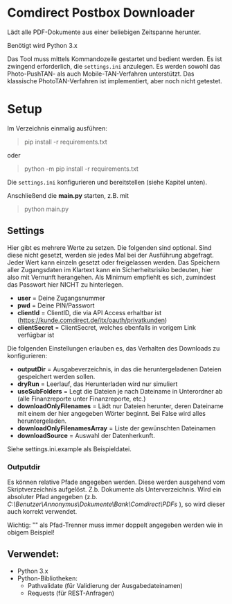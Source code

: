 # Comdirect Postbox Downloader

Lädt alle PDF-Dokumente aus einer beliebigen Zeitspanne herunter.

Benötigt wird Python 3.x

Das Tool muss mittels Kommandozeile gestartet und bedient werden. 
Es ist zwingend erforderlich, die `settings.ini` anzulegen.
Es werden sowohl das Photo-PushTAN- als auch Mobile-TAN-Verfahren unterstützt. 
Das klassische PhotoTAN-Verfahren ist implementiert, aber noch nicht getestet.

# Setup
Im Verzeichnis einmalig ausführen:
> pip install -r requirements.txt
 
oder
> python -m pip install -r requirements.txt

Die `settings.ini` konfigurieren und bereitstellen (siehe Kapitel unten).

Anschließend die **main.py** starten, z.B. mit
> python main.py


## Settings
Hier gibt es mehrere Werte zu setzen. Die folgenden sind optional. Sind diese nicht gesetzt, werden sie jedes Mal bei der Ausführung abgefragt. Jeder Wert kann einzeln gesetzt oder freigelassen werden. Das Speichern aller Zugangsdaten im Klartext kann ein Sicherheitsrisiko bedeuten, hier also mit Vernunft herangehen. Als Minimum empfiehlt es sich, zumindest das Passwort hier NICHT zu hinterlegen.
- **user** = Deine Zugangsnummer
- **pwd** = Deine PIN/Passwort
- **clientId** = ClientID, die via API Access erhaltbar ist (https://kunde.comdirect.de/itx/oauth/privatkunden)
- **clientSecret** = ClientSecret, welches ebenfalls in vorigem Link verfügbar ist

Die folgenden Einstellungen erlauben es, das Verhalten des Downloads zu konfigurieren:
- **outputDir** = Ausgabeverzeichnis, in das die heruntergeladenen Dateien gespeichert werden sollen.
- **dryRun** = Leerlauf, das Herunterladen wird nur simuliert
- **useSubFolders** = Legt die Dateien je nach Dateiname in Unterordner ab (alle Finanzreporte unter Finanzreporte, etc.)
- **downloadOnlyFilenames** = Lädt nur Dateien herunter, deren Dateiname mit einem der hier angegeben Wörter beginnt. Bei False wird alles heruntergeladen.
- **downloadOnlyFilenamesArray** = Liste der gewünschten Dateinamen
- **downloadSource** = Auswahl der Datenherkunft.


Siehe settings.ini.example als Beispieldatei.

### Outputdir
Es können relative Pfade angegeben werden. Diese werden ausgehend vom Skriptverzeichnis aufgelöst. Z.b. Dokumente als Unterverzeichnis.
Wird ein absoluter Pfad angegeben (z.b. *C:\\Benutzer\\Annonymus\\Dokumente\\Bank\\Comdirect\\PDFs* ), so wird dieser auch korrekt verwendet.

Wichtig: "\" als Pfad-Trenner muss immer doppelt angegeben werden wie in obigem Beispiel!


## Verwendet:
- Python 3.x
- Python-Bibliotheken:
  - Pathvalidate (für Validierung der Ausgabedateinamen)
  - Requests (für REST-Anfragen)
